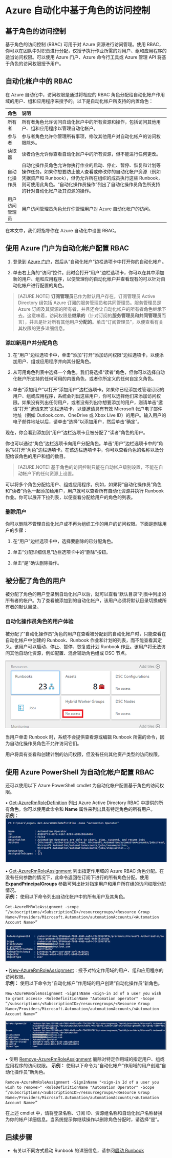 <properties 
   pageTitle="Azure 自动化中基于角色的访问控制 | Azure"
   description="基于角色的访问控制 (RBAC) 可用于对 Azure 资源进行访问管理。本文介绍如何设置 Azure 自动化中的 RBAC。"
   services="automation"
   documentationCenter=""
   authors="SnehaGunda"
   manager="stevenka"
   editor="tysonn" />
<tags 
   ms.service="automation"
   ms.date="02/11/2016"
   wacn.date="03/22/2016"/>

# Azure 自动化中基于角色的访问控制

## 基于角色的访问控制

基于角色的访问控制 (RBAC) 可用于对 Azure 资源进行访问管理。使用 RBAC，你可以在团队中对职责进行分配，仅授予执行作业所需的对用户、组和应用程序的适当访问权限。可以使用 Azure 门户、Azure 命令行工具或 Azure 管理 API 将基于角色的访问权限授予用户。

## 自动化帐户中的 RBAC

在 Azure 自动化中，访问权限是通过将相应的 RBAC 角色分配给自动化帐户作用域的用户、组和应用程序来授予的。以下是自动化帐户所支持的内置角色：

|**角色** | **说明** |
|:--- |:---|
| 所有者 | 所有者角色允许访问自动化帐户中的所有资源和操作，包括访问其他用户、组和应用程序以管理自动化帐户。 |
| 参与者 | 参与者角色允许你管理所有事项，修改其他用户对自动化帐户的访问权限除外。 |
| 读取器 | 读者角色允许你查看自动化帐户中的所有资源，但不能进行任何更改。 |
| 自动化操作员 | 自动化操作员角色允许你执行作业的启动、停止、暂停、恢复和计划等操作任务。如果你想要防止他人查看或修改你的自动化帐户资源（例如凭据资产和 Runbook），但仍允许所在组织的成员执行这些 Runbook，则可使用此角色。“自动化操作员操作”列出了自动化操作员角色所支持的针对自动化帐户及其资源的操作。 |
| 用户访问管理员 | 用户访问管理员角色允许你管理用户对 Azure 自动化帐户的访问。 |

在本文中，我们将指导你在 Azure 自动化中设置 RBAC。

## 使用 Azure 门户为自动化帐户配置 RBAC

1.	登录到 [Azure 门户](https://manage.windowsazure.cn)，然后从“自动化帐户”边栏选项卡中打开你的自动化帐户。  

2.	单击右上角的“访问”控件。此时会打开“用户”边栏选项卡，你可以在其中添加新的用户、组和应用程序，以便管理你的自动化帐户并查看现有的可以针对自动化帐户进行配置的角色。

>[AZURE.NOTE]  **订阅管理员**已作为默认用户存在。订阅管理员 Active Directory 组包括 Azure 订阅的服务管理员和共同管理员。服务管理员是 Azure 订阅及其资源的所有者，并且还会让自动化帐户的所有者角色继承下去。这意味着，访问权限是**继承的**（针对订阅的**服务管理员和共同管理员**而言），并且是针对所有其他用户**分配的**。单击“订阅管理员”，以便查看有关其权限的更多详细信息。

### 添加新用户并分配角色

1.	在“用户”边栏选项卡中，单击“添加”打开“添加访问权限”边栏选项卡，以便添加用户、组或应用程序并向其分配角色。  



2.	从可用角色列表中选择一个角色。我们将选择“读者”角色，但你可以选择自动化帐户所支持的任何可用的内置角色，或者你所定义的任何自定义角色。



3.	单击“添加用户”以打开“添加用户”边栏选项卡。如果你已经添加过管理订阅的用户、组或应用程序，系统会列出这些用户，你可以选择他们来添加访问权限。如果没有列出任何用户，或者没有列出你想要添加的用户，则请单击“邀请”打开“邀请来宾”边栏选项卡，以便邀请具有有效 Microsoft 帐户电子邮件地址（例如 Outlook.com、OneDrive 或 Xbox Live ID）的用户。输入用户的电子邮件地址以后，请单击“选择”以添加用户，然后单击“确定”。


 
现在，你会看到添加到“用户”边栏选项卡且被分配了“读者”角色的用户。



你也可以通过“角色”边栏选项卡向用户分配角色。单击“用户”边栏选项卡中的“角色”以打开“角色”边栏选项卡。在该边栏选项卡中，你可以查看角色的名称以及分配给该角色的用户和组的数目。


   
>[AZURE.NOTE] 基于角色的访问控制只能在自动帐户级别设置，不能在自动帐户下的任何资源上设置。

可以将多个角色分配给用户、组或应用程序。例如，如果将“自动化操作员”角色和“读者”角色一起添加给用户，用户就可以查看所有自动化资源并执行 Runbook 作业。你可以展开下拉列表，以便查看分配给用户的角色的列表。

 
 
### 删除用户

你可以删除不管理自动化帐户或不再为组织工作的用户的访问权限。下面是删除用户的步骤：

1.	在“用户”边栏选项卡中，选择要删除的已分配角色。

2.	单击“分配详细信息”边栏选项卡中的“删除”按钮。

3.	单击“是”确认删除操作。

## 被分配了角色的用户

被分配了角色的用户登录到自动化帐户以后，就可以查看“默认目录”列表中列出的所有者的帐户。为了查看被添加到的自动化帐户，该用户必须将默认目录切换成所有者的默认目录。


### 自动化操作员角色的用户体验

被分配了“自动化操作员”角色的用户在查看被分配到的自动化帐户时，只能查看在自动化帐户中创建的 Runbook、Runbook 作业和计划的列表，而不能查看其定义。该用户可以启动、停止、暂停、恢复或计划 Runbook 作业。该用户将无法访问其他自动化资源，例如配置、混合辅助角色组或 DSC 节点。

![不能访问资源](./media/automation-role-based-access-control/automation-10-no-access-to-resources.png)

当用户单击 Runbook 时，系统不会提供查看源或编辑 Runbook 所需的命令，因为自动化操作员角色不允许访问它们。



用户将具有查看和创建计划的访问权限，但没有任何其他资产类型的访问权限。



## 使用 Azure PowerShell 为自动化帐户配置 RBAC

还可以使用以下 Azure PowerShell cmdlet 为自动化帐户配置基于角色的访问权限。

• [Get-AzureRmRoleDefinition](https://msdn.microsoft.com/zh-cn/library/mt603792.aspx) 列出 Azure Active Directory RBAC 中提供的所有角色。你可以使用此命令和 **Name** 属性来列出具有特定角色的所有用户。  
    **示例：**  
    ![获取角色定义](./media/automation-role-based-access-control/automation-14-get-azurerm-role-definition.png)

• [Get-AzureRmRoleAssignment](https://msdn.microsoft.com/zh-cn/library/mt619413.aspx) 列出指定作用域的 Azure RBAC 角色分配。在没有任何参数的情况下，此命令返回在订阅下进行的所有角色分配。使用 **ExpandPrincipalGroups** 参数可列出针对指定用户和用户所在组的访问权限分配情况。  
    **示例：** 使用以下命令列出自动化帐户中的所有用户及其角色。

    Get-AzureRMRoleAssignment -scope “/subscriptions/<SubscriptionID>/resourcegroups/<Resource Group Name>/Providers/Microsoft.Automation/automationAccounts/<Automation Account Name>” 

![获取角色分配](./media/automation-role-based-access-control/automation-15-get-azurerm-role-assignment.png)

• [New-AzureRmRoleAssignment](https://msdn.microsoft.com/zh-cn/library/mt603580.aspx)：授予对特定作用域的用户、组和应用程序的访问权限。  
    **示例：** 使用以下命令为“自动化帐户”作用域的用户创建“自动化操作员”新角色。

    New-AzureRmRoleAssignment -SignInName <sign-in Id of a user you wish to grant access> -RoleDefinitionName "Automation operator" -Scope “/subscriptions/<SubscriptionID>/resourcegroups/<Resource Group Name>/Providers/Microsoft.Automation/automationAccounts/<Automation Account Name>”  

![新建角色分配](./media/automation-role-based-access-control/automation-16-new-azurerm-role-assignment.png)

• 使用 [Remove-AzureRmRoleAssignment](https://msdn.microsoft.com/zh-cn/library/mt603781.aspx) 删除对特定作用域的指定用户、组或应用程序的访问权限。
    **示例：** 使用以下命令为“自动化帐户”作用域的用户创建“自动化操作员”新角色。

    Remove-AzureRmRoleAssignment -SignInName "<sign-in Id of a user you wish to remove>" -RoleDefinitionName "Automation Operator" -Scope “/subscriptions/<SubscriptionID>/resourcegroups/<Resource Group Name>/Providers/Microsoft.Automation/automationAccounts/<Automation Account Name>”

在上述 cmdlet 中，请将登录名称、订阅 ID、资源组名称和自动化帐户名称替换为你的帐户详细信息。当系统提示你继续操作以删除角色分配时，请选择“是”。


## 后续步骤

- 有关以不同方式启动 Runbook 的详细信息，请参阅[启动 Runbook](/documentation/articles/automation-starting-a-runbook)

<!---HONumber=Mooncake_0307_2016-->
